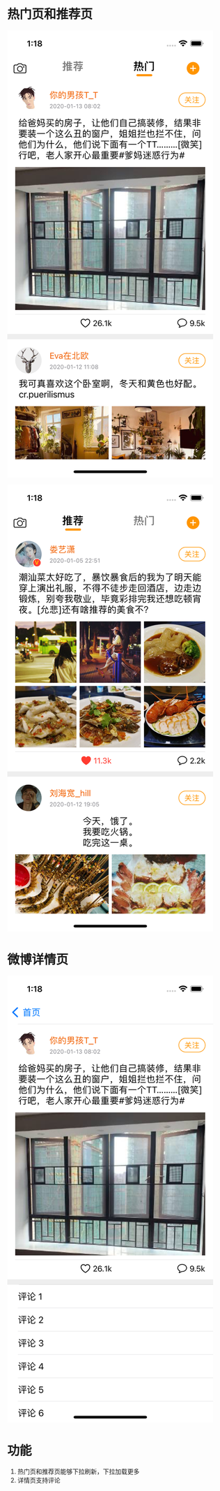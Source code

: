 # 热门页和推荐页

![hot](intro/hot.png)

![recommend](intro/recommend.png)

# 微博详情页

![detail](intro/detail.png)

# 功能

1. 热门页和推荐页能够下拉刷新，下拉加载更多
2. 详情页支持评论